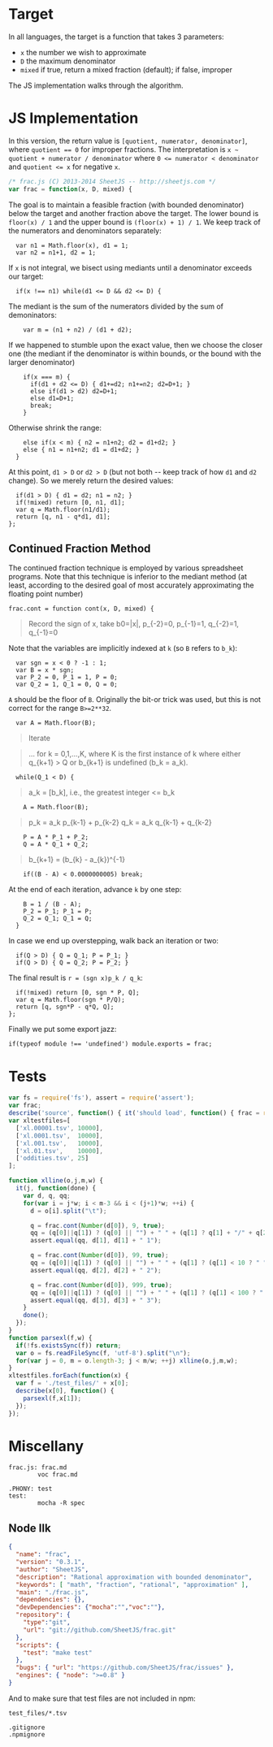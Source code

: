 # Target

In all languages, the target is a function that takes 3 parameters:

 - `x` the number we wish to approximate
 - `D` the maximum denominator
 - `mixed` if true, return a mixed fraction (default); if false, improper

The JS implementation walks through the algorithm.

# JS Implementation

In this version, the return value is `[quotient, numerator, denominator]`,
where `quotient == 0` for improper fractions. The interpretation is
`x ~ quotient + numerator / denominator` where `0 <= numerator < denominator`
and `quotient <= x` for negative `x`.

```js>frac.js
/* frac.js (C) 2013-2014 SheetJS -- http://sheetjs.com */
var frac = function(x, D, mixed) {
```

The goal is to maintain a feasible fraction (with bounded denominator) below
the target and another fraction above the target.  The lower bound is
`floor(x) / 1` and the upper bound is `(floor(x) + 1) / 1`.  We keep track of
the numerators and denominators separately:

```
  var n1 = Math.floor(x), d1 = 1;
  var n2 = n1+1, d2 = 1;
```

If `x` is not integral, we bisect using mediants until a denominator exceeds
our target:

```
  if(x !== n1) while(d1 <= D && d2 <= D) {
```

The mediant is the sum of the numerators divided by the sum of demoninators:

```
    var m = (n1 + n2) / (d1 + d2);
```

If we happened to stumble upon the exact value, then we choose the closer one
(the mediant if the denominator is within bounds, or the bound with the larger
denominator)

```
    if(x === m) {
      if(d1 + d2 <= D) { d1+=d2; n1+=n2; d2=D+1; }
      else if(d1 > d2) d2=D+1;
      else d1=D+1;
      break;
    }
```

Otherwise shrink the range:

```
    else if(x < m) { n2 = n1+n2; d2 = d1+d2; }
    else { n1 = n1+n2; d1 = d1+d2; }
  }
```

At this point, `d1 > D` or `d2 > D` (but not both -- keep track of how `d1` and
`d2` change).  So we merely return the desired values:

```
  if(d1 > D) { d1 = d2; n1 = n2; }
  if(!mixed) return [0, n1, d1];
  var q = Math.floor(n1/d1);
  return [q, n1 - q*d1, d1];
};
```

## Continued Fraction Method

The continued fraction technique is employed by various spreadsheet programs.
Note that this technique is inferior to the mediant method (at least, according
to the desired goal of most accurately approximating the floating point number)

```
frac.cont = function cont(x, D, mixed) {
```

> Record the sign of x, take b0=|x|, p_{-2}=0, p_{-1}=1, q_{-2}=1, q_{-1}=0

Note that the variables are implicitly indexed at `k` (so `B` refers to `b_k`):

```
  var sgn = x < 0 ? -1 : 1;
  var B = x * sgn;
  var P_2 = 0, P_1 = 1, P = 0;
  var Q_2 = 1, Q_1 = 0, Q = 0;
```

`A` should be the floor of `B`.  Originally the bit-or trick was used, but this is not correct
for the range `B>=2**32`.

```
  var A = Math.floor(B);
```

> Iterate

> ... for k = 0,1,...,K, where K is the first instance of k where
> either q_{k+1} > Q or b_{k+1} is undefined (b_k = a_k).

```
  while(Q_1 < D) {
```

> a_k = [b_k], i.e., the greatest integer <= b_k

```
    A = Math.floor(B);
```

> p_k = a_k p_{k-1} + p_{k-2}
> q_k = a_k q_{k-1} + q_{k-2}

```
    P = A * P_1 + P_2;
    Q = A * Q_1 + Q_2;
```

> b_{k+1} = (b_{k} - a_{k})^{-1}

```
    if((B - A) < 0.0000000005) break;
```

At the end of each iteration, advance `k` by one step:

```
    B = 1 / (B - A);
    P_2 = P_1; P_1 = P;
    Q_2 = Q_1; Q_1 = Q;
  }
```

In case we end up overstepping, walk back an iteration or two:

```
  if(Q > D) { Q = Q_1; P = P_1; }
  if(Q > D) { Q = Q_2; P = P_2; }
```

The final result is `r = (sgn x)p_k / q_k`:

```
  if(!mixed) return [0, sgn * P, Q];
  var q = Math.floor(sgn * P/Q);
  return [q, sgn*P - q*Q, Q];
};
```

Finally we put some export jazz:

```
if(typeof module !== 'undefined') module.exports = frac;
```

# Tests

```js>test.js
var fs = require('fs'), assert = require('assert');
var frac;
describe('source', function() { it('should load', function() { frac = require('./'); }); });
var xltestfiles=[
  ['xl.00001.tsv', 10000],
  ['xl.0001.tsv',  10000],
  ['xl.001.tsv',   10000],
  ['xl.01.tsv',    10000],
  ['oddities.tsv', 25]
];

function xlline(o,j,m,w) {
  it(j, function(done) {
    var d, q, qq;
    for(var i = j*w; i < m-3 && i < (j+1)*w; ++i) {
      d = o[i].split("\t");

      q = frac.cont(Number(d[0]), 9, true);
      qq = (q[0]||q[1]) ? (q[0] || "") + " " + (q[1] ? q[1] + "/" + q[2] : "   ") : "0    ";
      assert.equal(qq, d[1], d[1] + " 1");

      q = frac.cont(Number(d[0]), 99, true);
      qq = (q[0]||q[1]) ? (q[0] || "") + " " + (q[1] ? (q[1] < 10 ? " " : "") + q[1] + "/" + q[2] + (q[2]<10?" ":"") : "     ") : "0      ";
      assert.equal(qq, d[2], d[2] + " 2");

      q = frac.cont(Number(d[0]), 999, true);
      qq = (q[0]||q[1]) ? (q[0] || "") + " " + (q[1] ? (q[1] < 100 ? " " : "") + (q[1] < 10 ? " " : "") + q[1] + "/" + q[2] + (q[2]<10?" ":"") + (q[2]<100?" ":""): "       ") : "0        ";
      assert.equal(qq, d[3], d[3] + " 3");
    }
    done();
  });
}
function parsexl(f,w) {
  if(!fs.existsSync(f)) return;
  var o = fs.readFileSync(f, 'utf-8').split("\n");
  for(var j = 0, m = o.length-3; j < m/w; ++j) xlline(o,j,m,w);
}
xltestfiles.forEach(function(x) {
  var f = './test_files/' + x[0];
  describe(x[0], function() {
    parsexl(f,x[1]);
  });
});
```

# Miscellany

```make>Makefile
frac.js: frac.md
        voc frac.md

.PHONY: test
test:
        mocha -R spec
```

## Node Ilk

```json>package.json
{
  "name": "frac",
  "version": "0.3.1",
  "author": "SheetJS",
  "description": "Rational approximation with bounded denominator",
  "keywords": [ "math", "fraction", "rational", "approximation" ],
  "main": "./frac.js",
  "dependencies": {},
  "devDependencies": {"mocha":"","voc":""},
  "repository": {
    "type":"git",
    "url": "git://github.com/SheetJS/frac.git"
  },
  "scripts": {
    "test": "make test"
  },
  "bugs": { "url": "https://github.com/SheetJS/frac/issues" },
  "engines": { "node": ">=0.8" }
}
```

And to make sure that test files are not included in npm:
```>.npmignore
test_files/*.tsv
```

```>.gitignore
.gitignore
.npmignore
```

